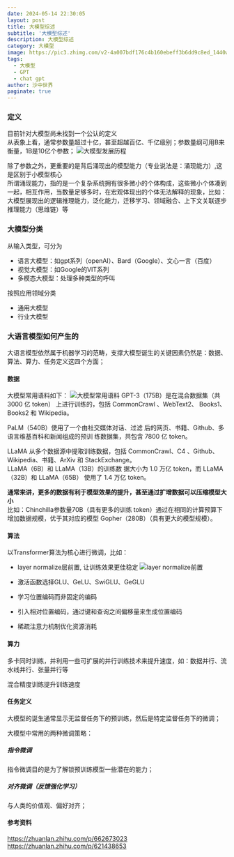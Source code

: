 ```yaml
---
date: 2024-05-14 22:30:05
layout: post
title: 大模型综述
subtitle: '大模型综述'
description: 大模型综述
category: 大模型
image: https://pic3.zhimg.com/v2-4a007bdf176c4b160ebeff3b6dd9c8ed_1440w.jpg
tags:
  - 大模型
  - GPT
  - chat gpt
author: 沙中世界
paginate: true
---
```


### 定义
目前针对大模型尚未找到一个公认的定义<br>
从表象上看，通常参数量超过十亿，甚至超越百亿、千亿级别；参数量纲可用B来衡量，1B是10亿个参数；
![大模型发展历程](https://pic1.zhimg.com/80/v2-dac33d82783a9ea11427f48e09d20b94_720w.webp)

除了参数之外，更重要的是背后涌现出的模型能力（专业说法是：涌现能力）,这是区别于小模型核心<br>
所谓涌现能力，指的是一个复杂系统拥有很多微小的个体构成，这些微小个体凑到一起，相互作用，当数量足够多时，在宏观体现出的个体无法解释的现象，比如：大模型展现出的逻辑推理能力，泛化能力，迁移学习、领域融合、上下文关联逐步推理能力（思维链）等<br>


### 大模型分类

从输入类型，可分为<br>
- 语言大模型：如gpt系列（openAI）、Bard（Google）、文心一言（百度）
- 视觉大模型：如Google的VIT系列
- 多模态大模型：处理多种类型的呼叫

按照应用领域分类<br>
- 通用大模型
- 行业大模型

### 大语言模型如何产生的
大语言模型依然属于机器学习的范畴，支撑大模型诞生的关键因素仍然是：数据、算法、算力、任务定义这四个方面；

#### 数据
大模型常用语料如下：
![大模型常用语料](https://pic1.zhimg.com/80/v2-75216df99b2e04abd19bddecccfdd09c_720w.webp)
GPT-3（175B）是在混合数据集（共 3000 亿 token） 上进行训练的，包括 CommonCrawl 、WebText2、 Books1、Books2 和 Wikipedia。

PaLM（540B）使用了一个由社交媒体对话、过滤 后的网页、书籍、Github、多语言维基百科和新闻组成的预训 练数据集，共包含 7800 亿 token。

LLaMA 从多个数据源中提取训练数据，包括 CommonCrawl、C4 、Github、Wikipedia、书籍、ArXiv 和 StackExchange。<br>
LLaMA（6B）和 LLaMA（13B）的训练数 据大小为 1.0 万亿 token，而 LLaMA（32B）和 LLaMA（65B） 使用了 1.4 万亿 token。

**通常来讲，更多的数据有利于模型效果的提升，甚至通过扩增数据可以压缩模型大小**<br>
比如：Chinchilla参数量70B（具有更多的训练 token）通过在相同的计算预算下增加数据规模，优于其对应的模型 Gopher（280B）（具有更大的模型规模）。

#### 算法
以Transformer算法为核心进行微调，比如：
- layer normalize层前置, 让训练效果更佳稳定
![layer normalize前置](https://pic4.zhimg.com/80/v2-1c886b81f42c13e20b7cee40e1af4e03_720w.webp)

- 激活函数选择GLU、GeLU、SwiGLU、GeGLU
- 学习位置编码而非固定的编码
- 引入相对位置编码，通过键和查询之间偏移量来生成位置编码
- 稀疏注意力机制优化资源消耗

#### 算力
多卡同时训练，并利用一些可扩展的并行训练技术来提升速度，如：数据并行、流水线并行、张量并行等

混合精度训练提升训练速度


#### 任务定义
大模型的诞生通常显示无监督任务下的预训练，然后是特定监督任务下的微调；

大模型中常用的两种微调策略：
##### 指令微调
指令微调目的是为了解锁预训练模型一些潜在的能力；<br>

##### 对齐微调（反馈强化学习）
与人类的价值观、偏好对齐；


#### 参考资料
https://zhuanlan.zhihu.com/p/662673023<br>
https://zhuanlan.zhihu.com/p/621438653